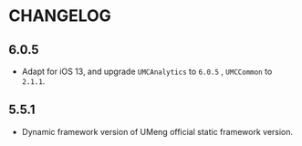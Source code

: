 # CHANGELOG

## 6.0.5

- Adapt for iOS 13, and upgrade `UMCAnalytics` to `6.0.5` , `UMCCommon` to `2.1.1`.

## 5.5.1

- Dynamic framework version of UMeng official static framework version.
